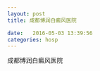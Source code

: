 ```yaml
--- 
layout: post 
title: 成都博润白癜风医院

date:   2016-05-03 13:39:56 
categories: hosp 
--- 
```

   
成都博润白癜风医院
